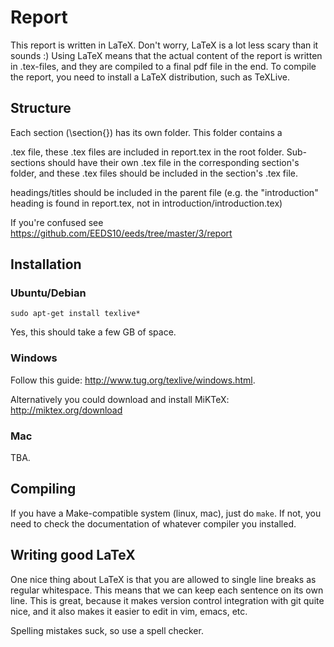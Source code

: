 # Report

This report is written in LaTeX.
Don't worry, LaTeX is a lot less scary than it sounds :)
Using LaTeX means that the actual content of the report is written in .tex-files, and they are compiled to a final pdf file in the end.
To compile the report, you need to install a LaTeX distribution, such as TeXLive.

## Structure
Each section (\section{}) has its own folder.
This folder contains a <section>.tex file, these .tex files are included in report.tex in the root folder.
Sub-sections should have their own .tex file in the corresponding section's folder, and these .tex files should be included in the section's .tex file.

headings/titles should be included in the parent file (e.g. the "introduction" heading is found in report.tex, not in introduction/introduction.tex)

If you're confused see https://github.com/EEDS10/eeds/tree/master/3/report


## Installation

### Ubuntu/Debian

    sudo apt-get install texlive*

Yes, this should take a few GB of space.

### Windows

Follow this guide: <http://www.tug.org/texlive/windows.html>.

Alternatively you could download and install MiKTeX: <http://miktex.org/download> 

### Mac

TBA.

## Compiling

If you have a Make-compatible system (linux, mac), just do `make`.
If not, you need to check the documentation of whatever compiler you installed.

## Writing good LaTeX

One nice thing about LaTeX is that you are allowed to single line breaks as regular whitespace.
This means that we can keep each sentence on its own line.
This is great, because it makes version control integration with git quite nice, and it also makes it easier to edit in vim, emacs, etc.

Spelling mistakes suck, so use a spell checker.
